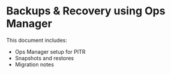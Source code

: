 # Backups & Recovery using Ops Manager

This document includes:
- Ops Manager setup for PITR
- Snapshots and restores
- Migration notes
